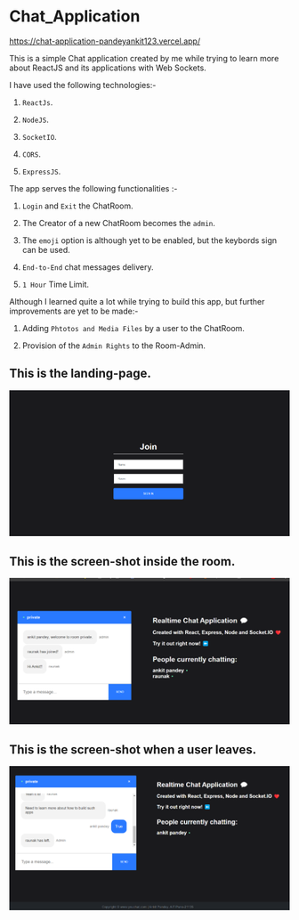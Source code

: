 # Chat_Application

https://chat-application-pandeyankit123.vercel.app/

This is a simple Chat application created by me while trying to learn more about ReactJS and its applications with Web Sockets.

I have used the following technologies:-

1. `ReactJs`.

2. `NodeJS`.

3. `SocketIO`.

4. `CORS`.

5. `ExpressJS`.



The app serves the following functionalities :-

1. `Login` and `Exit` the ChatRoom.

2. The Creator of a new ChatRoom becomes the `admin`.

3. The `emoji` option is although yet to be enabled, but the keybords sign can be used.

4. `End-to-End` chat messages delivery.

5.  `1 Hour` Time Limit.

Although I learned quite a lot while trying to build this app, but further improvements are yet to be made:-

1. Adding `Phtotos and Media Files` by a user to the ChatRoom.

2. Provision of the `Admin Rights` to the Room-Admin.


## This is the landing-page.
<img src="Screenshots/ca1.png">


## This is the screen-shot inside the room.
<img src="Screenshots/ca2.png">


## This is the screen-shot when a user leaves.
<img src="Screenshots/ca3.png">